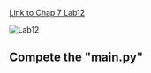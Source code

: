 
[Link to Chap 7 Lab12](https://docs.google.com/presentation/d/1JAYVQiZr57OZfIMUQAkPNPlCKidqvytLhLDB5aqag_8/edit#slide=id.g114ede88c96_0_417)

![Lab12](https://nimbus-screenshots.s3.amazonaws.com/s/448a4403c74e2a0961163a422795c069.png)

## Compete the "main.py"


